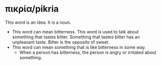 # πικρία/pikria
This word is an idea. It is a noun.
* This word can mean bitterness. This word is used to talk about something that tastes bitter. Something that tastes bitter has an unpleasant taste. Bitter is the opposite of sweet.
* This word can mean something that is like bitterness in some way.
    * When a person has bitterness, the person is angry or irritated about something.
